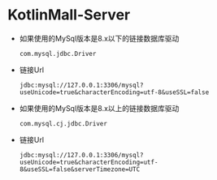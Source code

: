 # KotlinMall-Server
- 如果使用的MySql版本是8.x以下的链接数据库驱动

   	`com.mysql.jdbc.Driver`  
- 链接Url

	`jdbc:mysql://127.0.0.1:3306/mysql?useUnicode=true&characterEncoding=utf-8&useSSL=false`

- 如果使用的MySql版本是8.x以上的链接数据库驱动

 	`com.mysql.cj.jdbc.Driver`
  
- 链接Url

 	`jdbc:mysql://127.0.0.1:3306/mysql?useUnicode=true&characterEncoding=utf-8&useSSL=false&serverTimezone=UTC`